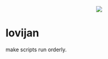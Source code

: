 <div align="center">
 <div>
   <img src="https://user-images.githubusercontent.com/32212649/89178083-72d12380-d5bf-11ea-8b14-56ed824b28bf.png">
  </div>
</div>

# lovijan
make scripts run orderly.
